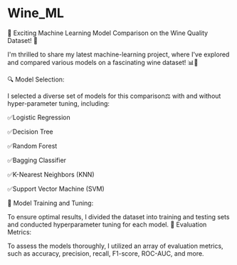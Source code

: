 # Wine_ML

🍷 Exciting Machine Learning Model Comparison on the Wine Quality Dataset! 🍷

I'm thrilled to share my latest machine-learning project, where I've explored and compared various models on a fascinating wine dataset! 📊🤖

🔍 Model Selection:

I selected a diverse set of models for this comparison⚖️ with and without hyper-parameter tuning, including:

✅Logistic Regression

✅Decision Tree

✅Random Forest

✅Bagging Classifier

✅K-Nearest Neighbors (KNN)

✅Support Vector Machine (SVM)

🔄 Model Training and Tuning:

To ensure optimal results, I divided the dataset into training and testing sets and conducted hyperparameter tuning for each model. 🎯 Evaluation Metrics:

To assess the models thoroughly, I utilized an array of evaluation metrics, such as accuracy, precision, recall, F1-score, ROC-AUC, and more.
